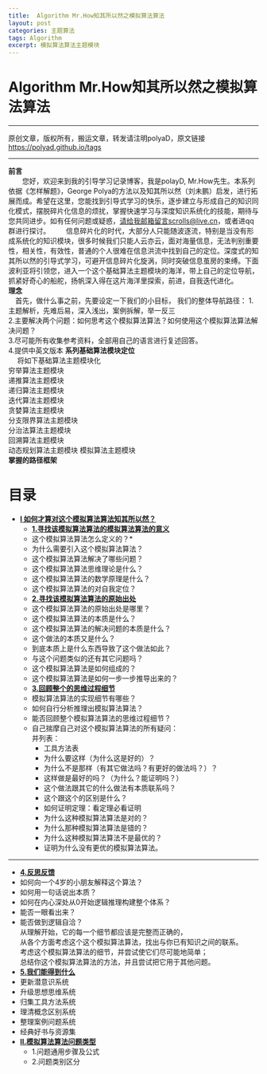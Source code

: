```yaml
---
title:  Algorithm Mr.How知其所以然之模拟算法算法
layout: post
categories: 主题算法
tags: Algorithm
excerpt: 模拟算法算法主题模块
---
```

# Algorithm Mr.How知其所以然之模拟算法算法 <span id="home">

---

原创文章，版权所有，搬运文章，转发请注明polyaD，原文链接<https://polyad.github.io/tags>   

---
**前言**  
&emsp;&emsp;您好，欢迎来到我的引导学习记录博客，我是polayD, Mr.How先生。本系列依据《怎样解题》，George Polya的方法以及知其所以然（刘未鹏）启发，进行拓展而成。希望在这里，您能找到引导式学习的快乐，逐步建立与形成自己的知识同化模式，摆脱碎片化信息的烦扰，掌握快速学习与深度知识系统化的技能，期待与您共同进步。如有任何问题或疑惑，请给我邮箱留言scrolls@live.cn，或者进qq群进行探讨。
&emsp;&emsp;信息碎片化的时代，大部分人只能随波逐流，特别是当没有形成系统化的知识模块，很多时候我们只能人云亦云，面对海量信息，无法判别重要性，相关性，有效性，普通的个人很难在信息洪流中找到自己的定位。深度式的知其所以然的引导式学习，可避开信息碎片化旋涡，同时突破信息茧房的束缚。下面波利亚将引领您，进入一个这个基础算法主题模块的海洋，带上自己的定位导航，抓紧好奇心的船舵，扬帆深入得在这片海洋里探索，前进，自我迭代进化。  
****理念****  
&emsp;首先，做什么事之前，先要设定一下我们的小目标，
我们的整体导航路径：
1.主题解析，先难后易，深入浅出，案例拆解，举一反三  
2.主要解决两个问题：如何思考这个模拟算法算法？如何使用这个模拟算法算法解决问题？  
3.尽可能所有收集参考资料，全部用自己的语言进行复述回答。  
4.提供中英文版本
**系列基础算法模块定位**      
&emsp;
将如下基础算法主题模块化  
穷举算法主题模块  
递推算法主题模块  
递归算法主题模块  
迭代算法主题模块  
贪婪算法主题模块  
分支限界算法主题模块  
分治法算法主题模块  
回溯算法主题模块  
动态规划算法主题模块 
模拟算法主题模块       
****掌握的路径框架****
# 目录
* **[I 如何才算对这个模拟算法算法知其所以然？](#1)**      
  * **[1.寻找该模拟算法算法的模拟算法算法的意义](#1.1)**       
  *  这个模拟算法算法怎么定义的？* 
  *  为什么需要引入这个模拟算法算法？      
  * 这个模拟算法算法解决了哪些问题？   
  * 这个模拟算法算法思维理论是什么？   
  * 这个模拟算法算法的数学原理是什么？  
  * 这个模拟算法算法的对自我定位？   
  * **[2.寻找该模拟算法算法的原始出处](#1.2)**   
  * 这个模拟算法算法的原始出处是哪里？    
  * 这个模拟算法算法的本质是什么？    
  * 这个模拟算法算法的解决问题的本质是什么？   
  * 这个做法的本质又是什么？    
  * 到底本质上是什么东西导致了这个做法如此？    
  * 与这个问题类似的还有其它问题吗？ 
  * 这个模拟算法算法是如何组成的？    
  * 这个模拟算法算法是如何一步一步推导出来的？  
  * **[3.回顾整个的思维过程细节](#1.3)**  
  * 模拟算法算法的实现细节有哪些？   
  * 如何自行分析推理出模拟算法算法？      
  * 能否回顾整个模拟算法算法的思维过程细节？  
  - 
    自己揣摩自己对这个模拟算法算法的所有疑问：      
      并列表：     
    * 工具方法表 
    *   为什么要这样（为什么这是好的）？    
    *   为什么不是那样（有其它做法吗？有更好的做法吗？）？    
    *   这样做是最好的吗？（为什么？能证明吗？）    
    *   这个做法跟其它的什么做法有本质联系吗？    
    *   这个跟这个的区别是什么？    
    *   如何证明定理：看定理必看证明    
    *   为什么这种模拟算法算法是对的？    
    *   为什么那种模拟算法算法是错的？    
    *   为什么这种模拟算法算法不是最优的？    
    *   证明为什么没有更优的模拟算法算法。 
 ----  
  * **[4.反思反馈](#1.4)**      
  *  如何向一个4岁的小朋友解释这个算法？ 
  *  如何用一句话说出本质？
  *  如何在内心深处从0开始逻辑推理构建整个体系？
  *  能否一眼看出来？     
  * 能否做到逻辑自洽？    
    从理解开始，它的每一个细节都应该是完整而正确的，    
    从各个方面考虑这个这个模拟算法算法，找出与你已有知识之间的联系。    
    考虑这个模拟算法算法的细节，并尝试使它们尽可能地简单；    
    总结你这个模拟算法算法的方法，并且尝试把它用于其他问题。    
  * **[5.我们能得到什么](#1.5)**         
  *   更新潜意识系统    
  *   升级思想思维系统    
  *   归集工具方法系统    
  *   理清概念区别系统        
  *   整理案例问题系统  
  *   经典好书与资源集      
* **[II.模拟算法算法问题类型](#2)**     
  *  1.问题通用步骤及公式   
  *  2.问题类别区分   